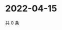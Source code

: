 # 2022-04-15

共 0 条

<!-- BEGIN WEIBO -->
<!-- 最后更新时间 Fri Apr 15 2022 16:20:08 GMT+0800 (China Standard Time) -->

<!-- END WEIBO -->
